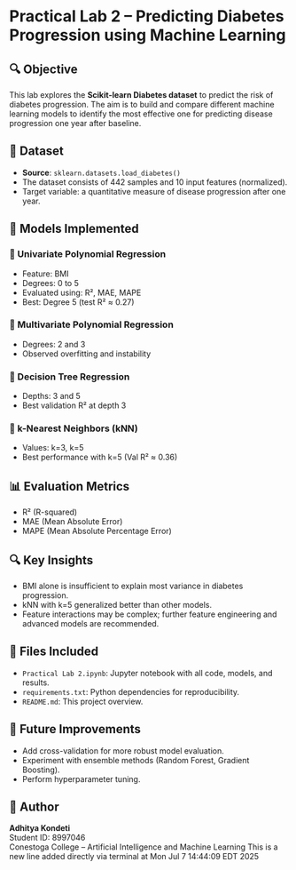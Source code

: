 # Practical Lab 2 – Predicting Diabetes Progression using Machine Learning

## 🔍 Objective

This lab explores the **Scikit-learn Diabetes dataset** to predict the risk of diabetes progression. The aim is to build and compare different machine learning models to identify the most effective one for predicting disease progression one year after baseline.

## 📁 Dataset

- **Source**: `sklearn.datasets.load_diabetes()`
- The dataset consists of 442 samples and 10 input features (normalized).
- Target variable: a quantitative measure of disease progression after one year.

## 🧪 Models Implemented

### 🧵 Univariate Polynomial Regression
- Feature: BMI
- Degrees: 0 to 5
- Evaluated using: R², MAE, MAPE
- Best: Degree 5 (test R² ≈ 0.27)

### 🔢 Multivariate Polynomial Regression
- Degrees: 2 and 3
- Observed overfitting and instability

### 🌲 Decision Tree Regression
- Depths: 3 and 5
- Best validation R² at depth 3

### 👥 k-Nearest Neighbors (kNN)
- Values: k=3, k=5
- Best performance with k=5 (Val R² ≈ 0.36)

## 📊 Evaluation Metrics
- R² (R-squared)
- MAE (Mean Absolute Error)
- MAPE (Mean Absolute Percentage Error)

## 🔍 Key Insights
- BMI alone is insufficient to explain most variance in diabetes progression.
- kNN with k=5 generalized better than other models.
- Feature interactions may be complex; further feature engineering and advanced models are recommended.

## 📝 Files Included
- `Practical Lab 2.ipynb`: Jupyter notebook with all code, models, and results.
- `requirements.txt`: Python dependencies for reproducibility.
- `README.md`: This project overview.

## 🧠 Future Improvements
- Add cross-validation for more robust model evaluation.
- Experiment with ensemble methods (Random Forest, Gradient Boosting).
- Perform hyperparameter tuning.

## 📌 Author
**Adhitya Kondeti**  
Student ID: 8997046  
Conestoga College – Artificial Intelligence and Machine Learning
This is a new line added directly via terminal at Mon Jul  7 14:44:09 EDT 2025
